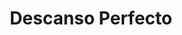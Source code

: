 ---
title: "Descanso Perfecto"
url: /torrevieja/descanso-perfecto-avenida-diego-ramirez-pastor/
shop: cama
---